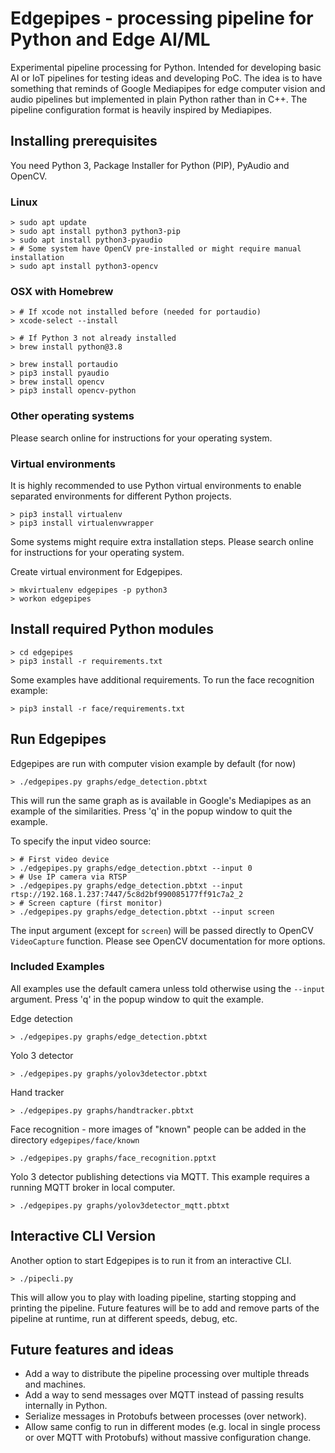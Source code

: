 # Edgepipes - processing pipeline for Python and Edge AI/ML

Experimental pipeline processing for Python. Intended for developing basic AI or IoT pipelines for testing ideas and developing PoC. The idea is to have something that reminds of Google Mediapipes for edge computer vision and audio pipelines but implemented in plain Python rather than in C++. The pipeline configuration format is heavily inspired by Mediapipes.

## Installing prerequisites

You need Python 3, Package Installer for Python (PIP), PyAudio and OpenCV.

### Linux

```
> sudo apt update
> sudo apt install python3 python3-pip
> sudo apt install python3-pyaudio
> # Some system have OpenCV pre-installed or might require manual installation
> sudo apt install python3-opencv
```

### OSX with Homebrew

```
> # If xcode not installed before (needed for portaudio)
> xcode-select --install

> # If Python 3 not already installed
> brew install python@3.8

> brew install portaudio
> pip3 install pyaudio
> brew install opencv
> pip3 install opencv-python
```

### Other operating systems

Please search online for instructions for your operating system.

### Virtual environments

It is highly recommended to use Python virtual environments to enable separated environments for different Python projects.

```
> pip3 install virtualenv
> pip3 install virtualenvwrapper
```
Some systems might require extra installation steps. Please search online for instructions for your operating system.

Create virtual environment for Edgepipes.

```
> mkvirtualenv edgepipes -p python3
> workon edgepipes
```

## Install required Python modules

```
> cd edgepipes
> pip3 install -r requirements.txt
```

Some examples have additional requirements. To run the face recognition example:
```
> pip3 install -r face/requirements.txt
```

## Run Edgepipes

Edgepipes are run with computer vision example by default (for now)
```
> ./edgepipes.py graphs/edge_detection.pbtxt
```

This will run the same graph as is available in Google's Mediapipes as an example of the similarities.
Press 'q' in the popup window to quit the example.

To specify the input video source:
```
> # First video device
> ./edgepipes.py graphs/edge_detection.pbtxt --input 0
> # Use IP camera via RTSP
> ./edgepipes.py graphs/edge_detection.pbtxt --input rtsp://192.168.1.237:7447/5c8d2bf990085177ff91c7a2_2
> # Screen capture (first monitor)
> ./edgepipes.py graphs/edge_detection.pbtxt --input screen
```
The input argument (except for `screen`) will be passed directly to OpenCV `VideoCapture` function. Please see OpenCV documentation for more options.

### Included Examples

All examples use the default camera unless told otherwise using the `--input` argument.
Press 'q' in the popup window to quit the example.

Edge detection
```
> ./edgepipes.py graphs/edge_detection.pbtxt
```
Yolo 3 detector
```
> ./edgepipes.py graphs/yolov3detector.pbtxt
```
Hand tracker
```
> ./edgepipes.py graphs/handtracker.pbtxt
```
Face recognition - more images of "known" people can be added in the directory `edgepipes/face/known`
```
> ./edgepipes.py graphs/face_recognition.pptxt
```

Yolo 3 detector publishing detections via MQTT. This example requires a running MQTT broker in local computer.
```
> ./edgepipes.py graphs/yolov3detector_mqtt.pbtxt
```

## Interactive CLI Version
Another option to start Edgepipes is to run it from an interactive CLI.
```
> ./pipecli.py
```

This will allow you to play with loading pipeline, starting stopping and printing the pipeline. Future features will be to add and remove parts of the pipeline at runtime, run at different speeds, debug, etc.

## Future features and ideas
* Add a way to distribute the pipeline processing over multiple threads and machines.
* Add a way to send messages over MQTT instead of passing results internally in Python.
* Serialize messages in Protobufs between processes (over network).
* Allow same config to run in different modes (e.g. local in single process or over MQTT with Protobufs) without
massive configuration change.
